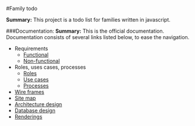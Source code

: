 #Family todo

**Summary:** This project is a todo list for families written in javascript.  

  ###Documentation:
  **Summary:** This is the official documentation.   
   Documentation consists of several links listed below, to ease the navigation.
  * Requirements
    * [Functional](blank)
    * [Non-functional](blank)
  * Roles, uses cases, processes
    * [Roles](blank)
    * [Use cases](blank)
    * [Processes](blank)
  * [Wire frames](blank)
  * [Site map](blank)
  * [Architecture design](blank)
  * [Database design](blank)
  * [Renderings](blank)
